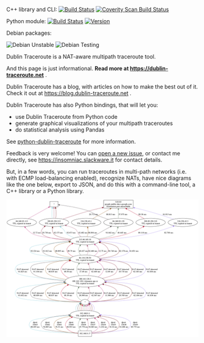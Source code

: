 C++ library and CLI: [![Build Status](https://www.travis-ci.org/insomniacslk/dublin-traceroute.svg?branch=master)](https://www.travis-ci.org/insomniacslk/dublin-traceroute)
[![Coverity Scan Build Status](https://scan.coverity.com/projects/7935/badge.svg)](https://scan.coverity.com/projects/insomniacslk-dublin-traceroute)

Python module: [![Build Status](https://www.travis-ci.org/insomniacslk/python-dublin-traceroute.svg?branch=master)](https://www.travis-ci.org/insomniacslk/python-dublin-traceroute) [![Version](https://img.shields.io/pypi/v/dublintraceroute.svg)](https://pypi.python.org/pypi/dublintraceroute)

Debian packages:

![Debian Unstable](https://badges.debian.net/badges/debian/unstable/dublin-traceroute/version.svg)
![Debian Testing](https://badges.debian.net/badges/debian/testing/dublin-traceroute/version.svg)

Dublin Traceroute is a NAT-aware multipath traceroute tool.

And this page is just informational. **Read more at https://dublin-traceroute.net** .

Dublin Traceroute has a blog, with articles on how to make the best out of it. Check it out at https://blog.dublin-traceroute.net .

Dublin Traceroute has also Python bindings, that will let you:
* use Dublin Traceroute from Python code
* generate graphical visualizations of your multipath traceroutes
* do statistical analysis using Pandas

See [python-dublin-traceroute](https://github.com/insomniacslk/python-dublin-traceroute) for more information.

Feedback is very welcome! You can [open a new issue](https://github.com/insomniacslk/dublin-traceroute/issues/new/choose), or contact me directly, see https://insomniac.slackware.it for contact details.

But, in a few words, you can run traceroutes in multi-path networks (i.e. with ECMP load-balancing enabled), recognize NATs, have nice diagrams like the one below, export to JSON, and do this with a command-line tool, a C++ library or a Python library.

![dublin-traceroute example](docs/traceroute_8.8.8.8.png)
